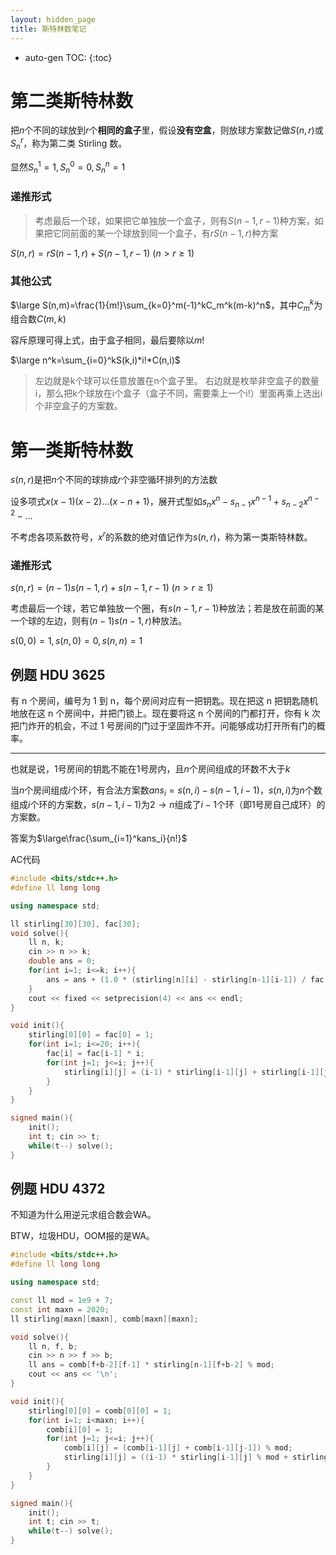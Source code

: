 ```yaml
---
layout: hidden_page
title: 斯特林数笔记
---
```


* auto-gen TOC:
{:toc}
# 第二类斯特林数

把$n$个不同的球放到$r$个**相同的盒子**里，假设**没有空盒**，则放球方案数记做$S(n, r)$或$S_n^r$，称为第二类 Stirling 数。  

显然$S_n^1=1,S_n^0=0,S_n^n=1$

### 递推形式

>   考虑最后一个球，如果把它单独放一个盒子，则有$S(n-1,r-1)$种方案，如果把它同前面的某一个球放到同一个盒子，有$rS(n-1,r)$种方案

$S(n,r)=rS(n-1, r) + S(n-1,r-1)\ (n>r\ge 1)$



### 其他公式

$\large S(n,m)=\frac{1}{m!}\sum_{k=0}^m(-1)^kC_m^k(m-k)^n$，其中$C_m^k$为组合数$C(m, k)$

容斥原理可得上式，由于盒子相同，最后要除以$m!$

$\large n^k=\sum_{i=0}^kS(k,i)*i!*C(n,i)$

>   左边就是k个球可以任意放置在n个盒子里。
>   右边就是枚举非空盒子的数量i，那么把k个球放在i个盒子（盒子不同，需要乘上一个i!）里面再乘上选出i个非空盒子的方案数。 



# 第一类斯特林数

 $s(n,r)$是把$n$个不同的球排成$r$个非空循环排列的方法数



设多项式$x(x-1)(x-2)...(x-n+1)$，展开式型如$s_nx^n-s_{n-1}x^{n-1}+s_{n-2}x^{n-2}-...$

不考虑各项系数符号，$x^r$的系数的绝对值记作为$s(n,r)$，称为第一类斯特林数。 



### 递推形式

$s(n,r)=(n-1)s(n-1,r)+s(n-1,r-1)\ (n>r\ge 1)$

考虑最后一个球，若它单独放一个圈，有$s(n-1,r-1)$种放法；若是放在前面的某一个球的左边，则有$(n-1)s(n-1,r)$种放法。 

$s(0,0)=1, s(n,0)=0, s(n,n)=1$



## 例题 HDU 3625

有 n 个房间，编号为 1 到 n，每个房间对应有一把钥匙。现在把这 n 把钥匙随机地放在这 n 个房间中，并把门锁上。现在要将这 n 个房间的门都打开，你有 k 次把门炸开的机会，不过 1 号房间的门过于坚固炸不开。问能够成功打开所有门的概率。 

------

也就是说，1号房间的钥匙不能在1号房内，且$n$个房间组成的环数不大于$k$

当$n$个房间组成$i$个环，有合法方案数$ans_i=s(n,i)-s(n-1,i-1)$，$s(n,i)$为$n$个数组成$i$个环的方案数，$s(n-1,i-1)$为$2\to n$组成了$i-1$个环（即$1$号房自己成环）的方案数。

答案为$\large\frac{\sum_{i=1}^kans_i}{n!}$  

AC代码

```c++
#include <bits/stdc++.h>
#define ll long long

using namespace std;

ll stirling[30][30], fac[30];
void solve(){
    ll n, k;
    cin >> n >> k;
    double ans = 0;
    for(int i=1; i<=k; i++){
        ans = ans + (1.0 * (stirling[n][i] - stirling[n-1][i-1]) / fac[n]);
    }
    cout << fixed << setprecision(4) << ans << endl;
}

void init(){
    stirling[0][0] = fac[0] = 1;
    for(int i=1; i<=20; i++){
        fac[i] = fac[i-1] * i;
        for(int j=1; j<=i; j++){
            stirling[i][j] = (i-1) * stirling[i-1][j] + stirling[i-1][j-1];
        }
    }
}

signed main(){
    init();
    int t; cin >> t;
    while(t--) solve();
}
```



## 例题 HDU 4372

不知道为什么用逆元求组合数会WA。

BTW，垃圾HDU，OOM报的是WA。

```c++
#include <bits/stdc++.h>
#define ll long long

using namespace std;

const ll mod = 1e9 + 7;
const int maxn = 2020;
ll stirling[maxn][maxn], comb[maxn][maxn];

void solve(){
    ll n, f, b;
    cin >> n >> f >> b;
    ll ans = comb[f+b-2][f-1] * stirling[n-1][f+b-2] % mod;
    cout << ans << '\n';
}

void init(){
    stirling[0][0] = comb[0][0] = 1;
    for(int i=1; i<maxn; i++){
        comb[i][0] = 1;
        for(int j=1; j<=i; j++){
            comb[i][j] = (comb[i-1][j] + comb[i-1][j-1]) % mod;
            stirling[i][j] = ((i-1) * stirling[i-1][j] % mod + stirling[i-1][j-1]) % mod;
        }
    }
}

signed main(){
    init();
    int t; cin >> t;
    while(t--) solve();
}
```

